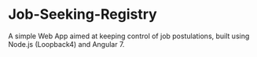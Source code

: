 # Job-Seeking-Registry
A simple Web App aimed at keeping control of job postulations, built using Node.js (Loopback4) and Angular 7.
